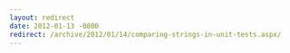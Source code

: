 ```yaml
---
layout: redirect
date: 2012-01-13 -0800
redirect: /archive/2012/01/14/comparing-strings-in-unit-tests.aspx/
---
```

